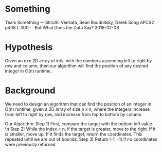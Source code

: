 # Something
Team Something -- Shruthi Venkata, Sean Roudnitsky, Derek Song
APCS2 pd08
L #00 -- But What Does the Data Say?
2018-02-08 

# Hypothesis
Given an nxn 2D array of ints, with the numbers ascending left to right by row and column, then our algorithm will find the position of any desired integer in O(n) runtime.

# Background
We need to design an algorithm that can find the position of an integer in O(n) runtime, given a 2D array of size n x n, where the integers increase from left to right by row, and increase from top to bottom by column.

Our Algorithm: 
Step 1) First, compare the target with the bottom left value. \n
Step 2) While the index < n, if the target is greater, move to the right. If it is smaller, move up. 
        If it finds the target, return the coordinates. 
        This repeated until we are out of bounds. 
Step 3) Return (-1, -1) if no coordinates were previously returned.
